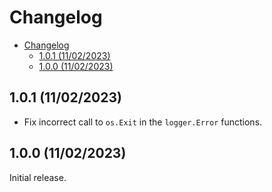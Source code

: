 # Changelog

- [Changelog](#changelog)
  - [1.0.1 (11/02/2023)](#101-11022023)
  - [1.0.0 (11/02/2023)](#100-11022023)

## 1.0.1 (11/02/2023)

* Fix incorrect call to `os.Exit` in the `logger.Error` functions.

## 1.0.0 (11/02/2023)

Initial release.